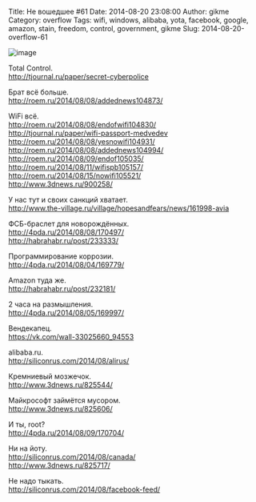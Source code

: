 Title: Не вошедшее #61
Date: 2014-08-20 23:08:00
Author: gikme
Category: overflow
Tags: wifi, windows, alibaba, yota, facebook, google, amazon, stain, freedom, control, government, gikme
Slug: 2014-08-20-overflow-61

![image](https://31.media.tumblr.com/ad5b6c211ddaee1ba7724b0bb187ad52/tumblr_inline_nam4rgsUEq1qafwv8.jpg)

Total Control.  
<http://tjournal.ru/paper/secret-cyberpolice>

Брат всё больше.  
<http://roem.ru/2014/08/08/addednews104873/>

WiFi всё.  
<http://roem.ru/2014/08/08/endofwifi104830/>  
<http://tjournal.ru/paper/wifi-passport-medvedev>  
<http://roem.ru/2014/08/08/yesnowifi104931/>  
<http://roem.ru/2014/08/08/addednews104994/>  
<http://roem.ru/2014/08/09/endof105035/>  
<http://roem.ru/2014/08/11/wifispb105157/>  
<http://roem.ru/2014/08/15/nowifi105521/>  
<http://www.3dnews.ru/900258/>

У нас тут и своих санкций хватает.  
<http://www.the-village.ru/village/hopesandfears/news/161998-avia>

ФСБ-браслет для новорождённых.  
<http://4pda.ru/2014/08/08/170497/>  
<http://habrahabr.ru/post/233333/>

Программирование коррозии.  
<http://4pda.ru/2014/08/04/169779/>

Amazon туда же.  
<http://habrahabr.ru/post/232181/>

2 часа на размышления.  
<http://4pda.ru/2014/08/05/169997/>

Вендекапец.  
<https://vk.com/wall-33025660_94553>

alibaba.ru.  
<http://siliconrus.com/2014/08/alirus/>

Кремниевый мозжечок.  
<http://www.3dnews.ru/825544/>

Майкрософт займётся мусором.  
<http://www.3dnews.ru/825606/>

И ты, root?  
<http://4pda.ru/2014/08/09/170704/>

Ни на йоту.  
<http://siliconrus.com/2014/08/canada/>  
<http://www.3dnews.ru/825717/>

Не надо тыкать.  
<http://siliconrus.com/2014/08/facebook-feed/>

